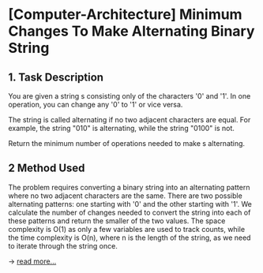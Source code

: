 # [Computer-Architecture] Minimum Changes To Make Alternating Binary String

## 1. Task Description
You are given a string s consisting only of the characters '0' and '1'. In one operation, you can change any '0' to '1' or vice versa.

The string is called alternating if no two adjacent characters are equal. For example, the string "010" is alternating, while the string "0100" is not.

Return the minimum number of operations needed to make s alternating.

## 2 Method Used
The problem requires converting a binary string into an alternating pattern where no two adjacent characters are the same. There are two possible alternating patterns: 
one starting with '0' and the other starting with '1'. We calculate the number of changes needed to convert the string into each of these patterns and return 
the smaller of the two values. The space complexity is O(1) as only a few variables are used to track counts, while the time complexity is O(n), 
where n is the length of the string, as we need to iterate through the string once.

-> [read more...](https://hackmd.io/@dinosaur/H1X4bxtJye)
